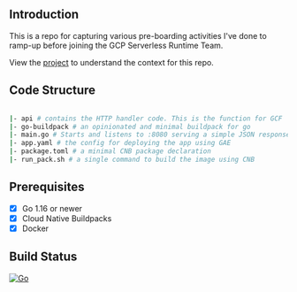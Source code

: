 ## Introduction

This is a repo for capturing various pre-boarding activities I've done to ramp-up before joining the GCP Serverless Runtime Team.

View the [project](https://github.com/users/smsohan/projects/1) to understand the context for this repo.

## Code Structure

```bash

|- api # contains the HTTP handler code. This is the function for GCF
|- go-buildpack # an opinionated and minimal buildpack for go
|- main.go # Starts and listens to :8080 serving a simple JSON response
|- app.yaml # the config for deploying the app using GAE
|- package.toml # a minimal CNB package declaration
|- run_pack.sh # a single command to build the image using CNB

```

## Prerequisites

- [x] Go 1.16 or newer
- [x] Cloud Native Buildpacks
- [x] Docker

## Build Status

[![Go](https://github.com/smsohan/gcp-rampup/actions/workflows/go.yml/badge.svg)](https://github.com/smsohan/gcp-rampup/actions/workflows/go.yml)

